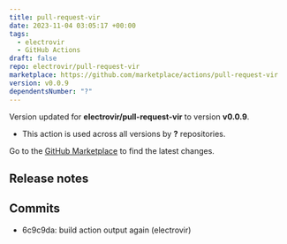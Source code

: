 ```yaml
---
title: pull-request-vir
date: 2023-11-04 03:05:17 +00:00
tags:
  - electrovir
  - GitHub Actions
draft: false
repo: electrovir/pull-request-vir
marketplace: https://github.com/marketplace/actions/pull-request-vir
version: v0.0.9
dependentsNumber: "?"
---
```



Version updated for **electrovir/pull-request-vir** to version **v0.0.9**.
- This action is used across all versions by **?** repositories.

Go to the [GitHub Marketplace](https://github.com/marketplace/actions/pull-request-vir) to find the latest changes.

## Release notes

## Commits
- 6c9c9da: build action output again (electrovir)
